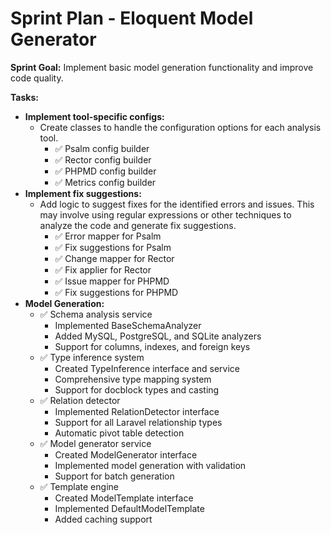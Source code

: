 # Sprint Plan - Eloquent Model Generator

**Sprint Goal:** Implement basic model generation functionality and improve code quality.

**Tasks:**

*   **Implement tool-specific configs:**
    *   Create classes to handle the configuration options for each analysis tool.
        *   ✅ Psalm config builder
        *   ✅ Rector config builder
        *   ✅ PHPMD config builder
        *   ✅ Metrics config builder
*   **Implement fix suggestions:**
    *   Add logic to suggest fixes for the identified errors and issues. This may involve using regular expressions or other techniques to analyze the code and generate fix suggestions.
        *   ✅ Error mapper for Psalm
        *   ✅ Fix suggestions for Psalm
        *   ✅ Change mapper for Rector
        *   ✅ Fix applier for Rector
        *   ✅ Issue mapper for PHPMD
        *   ✅ Fix suggestions for PHPMD
*   **Model Generation:**
    *   ✅ Schema analysis service
        - Implemented BaseSchemaAnalyzer
        - Added MySQL, PostgreSQL, and SQLite analyzers
        - Support for columns, indexes, and foreign keys
    *   ✅ Type inference system
        - Created TypeInference interface and service
        - Comprehensive type mapping system
        - Support for docblock types and casting
    *   ✅ Relation detector
        - Implemented RelationDetector interface
        - Support for all Laravel relationship types
        - Automatic pivot table detection
    *   ✅ Model generator service
        - Created ModelGenerator interface
        - Implemented model generation with validation
        - Support for batch generation
    *   ✅ Template engine
        - Created ModelTemplate interface
        - Implemented DefaultModelTemplate
        - Added caching support
